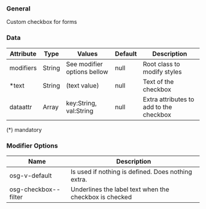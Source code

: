 
### General
Custom checkbox for forms

### Data
| Attribute | Type   | Values                      | Default | Description                             |
| --------- | ------ | --------------------------- | ------- | --------------------------------------- |
| modifiers | String | See modifier options bellow | null    | Root class to modify styles             |
| *text     | String | (text value)                | null    | Text of the checkbox                    |
| dataattr  | Array  | key:String, val:String      | null    | Extra attributes to add to the checkbox |

(*) mandatory


### Modifier Options
| Name                 | Description                                            |
| -------------------- | ------------------------------------------------------ |
| osg-v-default        | Is used if nothing is defined. Does nothing extra.     |
| osg-checkbox--filter | Underlines the label text when the checkbox is checked |